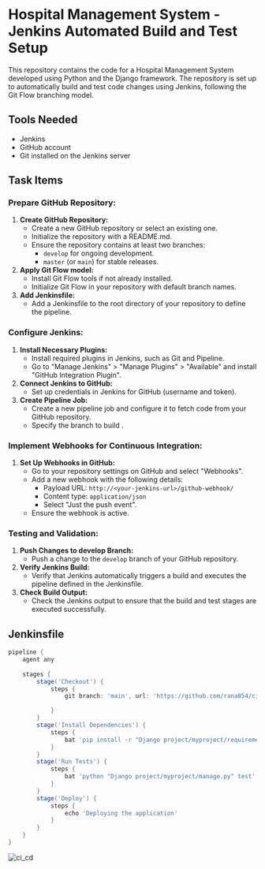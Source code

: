 # Hospital Management System - Jenkins Automated Build and Test Setup

This repository contains the code for a Hospital Management System developed using Python and the Django framework. The repository is set up to automatically build and test code changes using Jenkins, following the Git Flow branching model.

## Tools Needed
- Jenkins
- GitHub account
- Git installed on the Jenkins server

## Task Items

### Prepare GitHub Repository:
1. **Create GitHub Repository:**
   - Create a new GitHub repository or select an existing one.
   - Initialize the repository with a README.md.
   - Ensure the repository contains at least two branches:
     - `develop` for ongoing development.
     - `master` (or `main`) for stable releases.
2. **Apply Git Flow model:**
   - Install Git Flow tools if not already installed.
   - Initialize Git Flow in your repository with default branch names.
3. **Add Jenkinsfile:**
   - Add a Jenkinsfile to the root directory of your repository to define the pipeline.

### Configure Jenkins:
1. **Install Necessary Plugins:**
   - Install required plugins in Jenkins, such as Git and Pipeline.
   - Go to "Manage Jenkins" > "Manage Plugins" > "Available" and install "GitHub Integration Plugin".
2. **Connect Jenkins to GitHub:**
   - Set up credentials in Jenkins for GitHub (username and token).
3. **Create Pipeline Job:**
   - Create a new pipeline job and configure it to fetch code from your GitHub repository.
   - Specify the branch to build .

### Implement Webhooks for Continuous Integration:
1. **Set Up Webhooks in GitHub:**
   - Go to your repository settings on GitHub and select "Webhooks".
   - Add a new webhook with the following details:
     - Payload URL: `http://<your-jenkins-url>/github-webhook/`
     - Content type: `application/json`
     - Select "Just the push event".
   - Ensure the webhook is active.

### Testing and Validation:
1. **Push Changes to develop Branch:**
   - Push a change to the `develop` branch of your GitHub repository.
2. **Verify Jenkins Build:**
   - Verify that Jenkins automatically triggers a build and executes the pipeline defined in the Jenkinsfile.
3. **Check Build Output:**
   - Check the Jenkins output to ensure that the build and test stages are executed successfully.

## Jenkinsfile
```groovy
pipeline {
    agent any
    
    stages {
        stage('Checkout') {
            steps {
                git branch: 'main', url: 'https://github.com/rana854/cicd-project-1.git'![Uploading ci_cd.jpg…]()

            }
        }
        stage('Install Dependencies') {
            steps {
                bat 'pip install -r "Django project/myproject/requirements.txt"'
            }
        }
        stage('Run Tests') {
            steps {
                bat 'python "Django project/myproject/manage.py" test'
            }
        }
        stage('Deploy') {
            steps {
                echo 'Deploying the application'
            }
        }
    }
}
```
![ci_cd](https://github.com/rana854/cicd-project-1/assets/132678372/4ab7b14d-875b-4ad7-a93b-e1aaacfbbb03)
